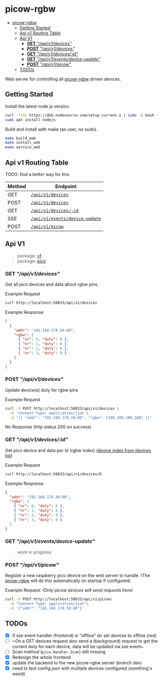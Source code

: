 # picow-rgbw

<!--toc:start-->
- [picow-rgbw](#picow-rgbw)
  - [Getting Started](#getting-started)
  - [Api v1 Routing Table](#api-v1-routing-table)
  - [Api V1](#api-v1)
    - [**GET** _"/api/v1/devices"_](#get-apiv1devices)
    - [**POST** _"/api/v1/devices"_](#post-apiv1devices)
    - [**GET** _"/api/v1/devices/:id"_](#get-apiv1devicesid)
    - [**GET** _"/api/v1/events/device-update"_](#get-apiv1eventsdevice-update)
    - [**POST** _"/api/v1/picow"_](#post-apiv1picow)
  - [TODOs](#todos)
<!--toc:end-->

Web server for controlling all [picow-rgbw](https://github.com/knackwurstking/picow-rgbw.git) driven devices.

## Getting Started

Install the latest node js version.

```bash
curl -fsSL https://deb.nodesource.com/setup_current.x | sudo -E bash -
sudo apt install nodejs
```

Build and install with make (as user, no sudo).

```bash
make build_web
make install_web
make service_web
```

## Api v1 Routing Table

TODO: find a better way for this

| Method | Endpoint                                                        |
| ------ | --------------------------------------------------------------- |
| GET    | [`/api/v1/devices`](#get-apiv1devices)                          |
| POST   | [`/api/v1/devices`](#post-apiv1devices)                         |
| GET    | [`/api/v1/devices/:id`](#get-apiv1devicesid)                    |
| SSE    | [`/api/v1/events/device-update`](#get-apiv1eventsdevice-update) |
| POST   | [`/api/v1/picow`](#post-apiv1picow)                             |

## Api V1

> package: [v1](internal/api/v1)  
> package: [pico](internal/api/v1/pico)

### **GET** _"/api/v1/devices"_

Get all pico devices and data about rgbw pins.

Example Request

```bash
curl http://localhost:50833/api/v1/devices
```

Example Response

<a id="devices-list"></a>

```json
[
  {
    "addr": "192.168.178.50:80",
    "rgbw": [
      { "nr": 0, "duty": 0 },
      { "nr": 1, "duty": 0 },
      { "nr": 2, "duty": 0 },
      { "nr": 3, "duty": 0 }
    ]
  }
]
```

### **POST** _"/api/v1/devices"_

Update device(s) duty for rgbw pins

Example Request

```bash
curl -X POST http://localhost:50833/api/v1/devices \
  -H 'Content-Type: application/json'\
  -d '[{ "addr": "192.168.178.50:80", "rgbw": [100,100,100,100] }]'
```

No Response (http status 200 on success)

### **GET** _"/api/v1/devices/:id"_

Get pico device and data per id (rgbw index)
([device index from devices list](#devices-list))

Example Request

```bash
curl http://localhost:50833/api/v1/devices/0
```

Example Response

```json
{
  "addr": "192.168.178.50:80",
  "rgbw": [
    { "nr": 0, "duty": 0 },
    { "nr": 1, "duty": 0 },
    { "nr": 2, "duty": 0 },
    { "nr": 3, "duty": 0 }
  ]
}
```

### **GET** _"/api/v1/events/device-update"_

> work in progress

### **POST** _"/api/v1/picow"_

Register a new raspberry pico device on the web server to handle.
(The [picow-rgbw](https://github.com/knackwurstking/picow-rgbw.git) will do
this automatically on startup if configured)

Example Request: _(Only picow devices will send requests here)_

```bash
curl -X POST http://localhost:50833/api/v1/picow\
  -H "Content-Type: application/json"\
  -d '{"addr": "192.168.178.50:80"}'
```

## TODOs

- [x] if sse event handler (frontend) is "offline" do set devices to offline (red)
- [ ] ~On a GET devices request also send a (background) request to get the
      current duty for each device, data will be updated via sse event~
- [ ] Scan method (`pico.Handler.Scan`) still missing
- [x] Redesign the whole frontend
- [x] update the backend to the new picow-rgbw server (branch dev)
- [x] need to test config.json with multiple devices configured (somthing's weird)
